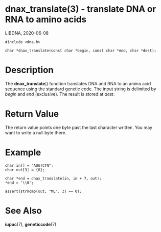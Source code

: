 # dnax_translate(3) - translate DNA or RNA to amino acids

LIBDNA, 2020-06-08

    #include <dna.h>

    char *dnax_translate(const char *begin, const char *end, char *dest);


# Description

The **dnax\_translate**() function translates DNA and RNA to an amino acid sequence using the standard genetic code. The input string is delimited by _begin_ and _end_ (exclusive). The result is stored at _dest_.


# Return Value

The return value points one byte past the last character written. You may want to write a null byte there.


# Example

    char in[] = "AUG!CTN";
    char out[3] = {0};

    char *end = dnax_translate(in, in + 7, out);
    *end = '\\0';

    assert(strncmp(out, "ML", 3) == 0);


# See Also

**iupac**(7),
**geneticcode**(7)
